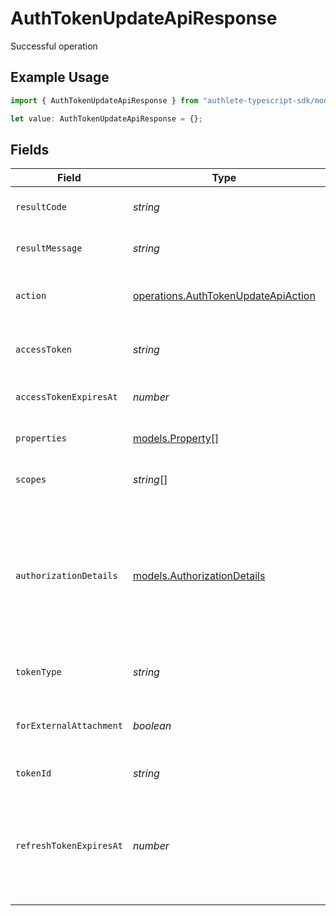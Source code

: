 # AuthTokenUpdateApiResponse

Successful operation

## Example Usage

```typescript
import { AuthTokenUpdateApiResponse } from "authlete-typescript-sdk/models/operations";

let value: AuthTokenUpdateApiResponse = {};
```

## Fields

| Field                                                                                                                                                                                                             | Type                                                                                                                                                                                                              | Required                                                                                                                                                                                                          | Description                                                                                                                                                                                                       |
| ----------------------------------------------------------------------------------------------------------------------------------------------------------------------------------------------------------------- | ----------------------------------------------------------------------------------------------------------------------------------------------------------------------------------------------------------------- | ----------------------------------------------------------------------------------------------------------------------------------------------------------------------------------------------------------------- | ----------------------------------------------------------------------------------------------------------------------------------------------------------------------------------------------------------------- |
| `resultCode`                                                                                                                                                                                                      | *string*                                                                                                                                                                                                          | :heavy_minus_sign:                                                                                                                                                                                                | The code which represents the result of the API call.                                                                                                                                                             |
| `resultMessage`                                                                                                                                                                                                   | *string*                                                                                                                                                                                                          | :heavy_minus_sign:                                                                                                                                                                                                | A short message which explains the result of the API call.                                                                                                                                                        |
| `action`                                                                                                                                                                                                          | [operations.AuthTokenUpdateApiAction](../../models/operations/authtokenupdateapiaction.md)                                                                                                                        | :heavy_minus_sign:                                                                                                                                                                                                | The next action that the authorization server implementation should take.                                                                                                                                         |
| `accessToken`                                                                                                                                                                                                     | *string*                                                                                                                                                                                                          | :heavy_minus_sign:                                                                                                                                                                                                | The access token which has been specified by the request.                                                                                                                                                         |
| `accessTokenExpiresAt`                                                                                                                                                                                            | *number*                                                                                                                                                                                                          | :heavy_minus_sign:                                                                                                                                                                                                | The date at which the access token will expire.<br/>                                                                                                                                                              |
| `properties`                                                                                                                                                                                                      | [models.Property](../../models/property.md)[]                                                                                                                                                                     | :heavy_minus_sign:                                                                                                                                                                                                | The extra properties associated with the access token.<br/>                                                                                                                                                       |
| `scopes`                                                                                                                                                                                                          | *string*[]                                                                                                                                                                                                        | :heavy_minus_sign:                                                                                                                                                                                                | The scopes associated with the access token.<br/>                                                                                                                                                                 |
| `authorizationDetails`                                                                                                                                                                                            | [models.AuthorizationDetails](../../models/authorizationdetails.md)                                                                                                                                               | :heavy_minus_sign:                                                                                                                                                                                                | The authorization details. This represents the value of the `authorization_details`<br/>request parameter in the preceding device authorization request which is defined in<br/>"OAuth 2.0 Rich Authorization Requests".<br/> |
| `tokenType`                                                                                                                                                                                                       | *string*                                                                                                                                                                                                          | :heavy_minus_sign:                                                                                                                                                                                                | The token type associated with the access token.<br/>                                                                                                                                                             |
| `forExternalAttachment`                                                                                                                                                                                           | *boolean*                                                                                                                                                                                                         | :heavy_minus_sign:                                                                                                                                                                                                | the flag which indicates whether the access token is for an external<br/>attachment.<br/>                                                                                                                         |
| `tokenId`                                                                                                                                                                                                         | *string*                                                                                                                                                                                                          | :heavy_minus_sign:                                                                                                                                                                                                | Set the unique token identifier.<br/>                                                                                                                                                                             |
| `refreshTokenExpiresAt`                                                                                                                                                                                           | *number*                                                                                                                                                                                                          | :heavy_minus_sign:                                                                                                                                                                                                | The datetime at which the newly issued refresh token will expire.<br/>The value is represented in milliseconds since the Unix epoch (1970-01-01).<br/>                                                            |